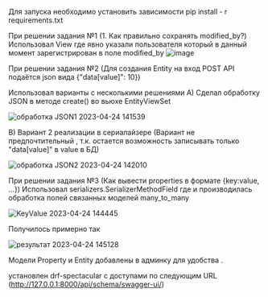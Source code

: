 Для запуска необходимо установить зависимости pip install - r requirements.txt

При решении задания №1 (1. Как правильно сохранять modified_by?)
Использовал View где явно указали пользователя который в данный момент зарегистрирован в поле modified_by
![image](https://user-images.githubusercontent.com/42998370/233980473-9bf5fed7-c382-4bcb-bde6-bc056beb8676.png)

При решении задания №2 (Для создания Entity на вход POST API подаётся json вида
{"data[value]": 10})

 Использовал варианты с несколькими решениями 
A) Сделал обработку JSON в методе create() во вьюхе EntityViewSet

![обработка JSON1 2023-04-24 141539](https://user-images.githubusercontent.com/42998370/233981173-c48e5f27-5c73-4f5c-8ebe-6ff5c9ac2f34.jpeg)

B) Вариант 2 реализации в сериалайзере (Вариант не предпочтительный , т.к. остается возможность записывать только "data[value]" в value в БД)

![обработка JSON2 2023-04-24 142010](https://user-images.githubusercontent.com/42998370/233985147-374748c5-8981-406c-9c5e-9d23801c9c41.jpeg)


При решении задания №3 (Как вывести properties в формате {key:value, ...})
Использовал serializers.SerializerMethodField где и производилась обработка полей связанных моделей many_to_many


![KeyValue 2023-04-24 144445](https://user-images.githubusercontent.com/42998370/233987236-661e5ff7-3e7d-4472-a833-e18b86767068.jpeg)

Получилось примерно так 

![результат 2023-04-24 145128](https://user-images.githubusercontent.com/42998370/233988295-1fbbf2c1-2bcc-4654-9034-06277c93a43e.jpeg)


Модели Property и Entity добавлены в админку для удобства . 

установлен drf-spectacular с доступами по следующим URL (http://127.0.0.1:8000/api/schema/swagger-ui/)
